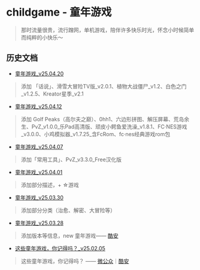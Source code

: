 # childgame - 童年游戏
> 那时流量很贵，流行蹭网，单机游戏，陪伴许多快乐时光，怀念小时候简单而纯粹的小快乐～

## 历史文档
- [童年游戏_v25.04.20](md/童年游戏_v25.04.20.md)
> 添加 「话说」、滑雪大冒险TV版_v2.0.1、植物大战僵尸_v1.2、白色之门_v1.2.5、​Kreator星季_v2.1
- [童年游戏_v25.04.12](md/童年游戏_v25.04.12.md)
> 添加 Golf Peaks（高尔夫之巅）、0hh1、六边形拼图、解压屏幕、荒岛余生、PvZ_v1.0.0_乐Pad高清版、顽皮小鳄鱼爱洗澡_v1.8.1、FC·NES游戏_v3.0.0、小鸡模拟器_v1.7.25_含FcRom、fc·nes经典游戏rom包
- [童年游戏_v25.04.07](md/童年游戏_v25.04.07.md)
> 添加「常用工具」、PvZ_v3.3.0_Free汉化版
- [童年游戏_v25.04.01](md/童年游戏_v25.04.01.md)
> 添加部分描述，+ ☆游戏
- [童年游戏_v25.03.30](md/童年游戏_v25.03.30.md)
> 添加部分分类（治愈、解密、大冒险等）
- [童年游戏_v25.03.28](童年游戏_v25.03.28.md)
> 添加版本等信息，new 童年游戏—— [酷安](https://www.coolapk.com/feed/63684208?shareKey=ZjExNzc5YjczNWJmNjdmODhlMjk~)
- [这些童年游戏，你记得吗？_v25.02.05](这些童年游戏，你记得吗？_v25.02.05.md)
> 这些童年游戏，你记得吗？ —— [微公众](https://mp.weixin.qq.com/s/fNEAu2PtAqbCbvmRwkliNg)｜[酷安](https://www.coolapk.com/feed/39582274?shareKey=NjdhMWI1ZjJiYmY5NjdlYTg0ZWI~)
